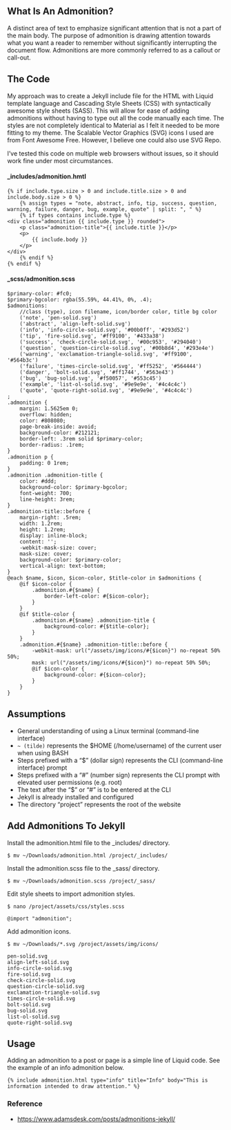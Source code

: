
## What Is An Admonition?
A distinct area of text to emphasize significant attention that is not a part of the main body. The purpose of admonition is drawing attention towards what you want a reader to remember without significantly interrupting the document flow. Admonitions are more commonly referred to as a callout or call-out.

## The Code
My approach was to create a Jekyll include file for the HTML with Liquid template language and Cascading Style Sheets (CSS) with syntactically awesome style sheets (SASS). This will allow for ease of adding admonitions without having to type out all the code manually each time. The styles are not completely identical to Material as I felt it needed to be more fitting to my theme. The Scalable Vector Graphics (SVG) icons I used are from Font Awesome Free. However, I believe one could also use SVG Repo.

I’ve tested this code on multiple web browsers without issues, so it should work fine under most circumstances.

#### _includes/admonition.hmtl

```
{% if include.type.size > 0 and include.title.size > 0 and include.body.size > 0 %}
    {% assign types = "note, abstract, info, tip, success, question, warning, failure, danger, bug, example, quote" | split: ", " %}
    {% if types contains include.type %}
<div class="admonition {{ include.type }} rounded">
    <p class="admonition-title">{{ include.title }}</p>
    <p>
        {{ include.body }}
    </p>
</div>
    {% endif %}
{% endif %}
```

#### _scss/admonition.scss

```
$primary-color: #fc0;
$primary-bgcolor: rgba(55.59%, 44.41%, 0%, .4);
$admonitions:
    //class (type), icon filename, icon/border color, title bg color
    ('note', 'pen-solid.svg')
    ('abstract', 'align-left-solid.svg')
    ('info', 'info-circle-solid.svg', '#00b0ff', '#293d52')
    ('tip', 'fire-solid.svg', '#ff9100', '#433a38')
    ('success', 'check-circle-solid.svg', '#00c953', '#294040')
    ('question', 'question-circle-solid.svg', '#00b8d4', '#293e4e')
    ('warning', 'exclamation-triangle-solid.svg', '#ff9100', '#564b3c')
    ('failure', 'times-circle-solid.svg', '#ff5252', '#564444')
    ('danger', 'bolt-solid.svg', '#ff1744', '#563e43')
    ('bug', 'bug-solid.svg', '#f50057', '#553c45')
    ('example', 'list-ol-solid.svg', '#9e9e9e', '#4c4c4c')
    ('quote', 'quote-right-solid.svg', '#9e9e9e', '#4c4c4c')
;
.admonition {
	margin: 1.5625em 0;
	overflow: hidden;
	color: #808080;
	page-break-inside: avoid;
	background-color: #212121;
	border-left: .3rem solid $primary-color;
	border-radius: .1rem;
}
.admonition p {
    padding: 0 1rem;
}
.admonition .admonition-title {
    color: #ddd;
    background-color: $primary-bgcolor;
    font-weight: 700;
    line-height: 3rem;
}
.admonition-title::before {
    margin-right: .5rem;
    width: 1.2rem;
    height: 1.2rem;
    display: inline-block;
    content: '';
    -webkit-mask-size: cover;
    mask-size: cover;
    background-color: $primary-color;
    vertical-align: text-bottom;
}
@each $name, $icon, $icon-color, $title-color in $admonitions {
    @if $icon-color {
        .admonition.#{$name} {
            border-left-color: #{$icon-color};
        }
    }
    @if $title-color {
        .admonition.#{$name} .admonition-title {
            background-color: #{$title-color};
        }
    }
    .admonition.#{$name} .admonition-title::before {
        -webkit-mask: url("/assets/img/icons/#{$icon}") no-repeat 50% 50%;
        mask: url("/assets/img/icons/#{$icon}") no-repeat 50% 50%;
        @if $icon-color {
            background-color: #{$icon-color};
        }
    }
}
```

## Assumptions

- General understanding of using a Linux terminal (command-line interface)
- `~ (tilde)` represents the $HOME (/home/username) of the current user when using BASH
- Steps prefixed with a “$” (dollar sign) represents the CLI (command-line interface) prompt
- Steps prefixed with a “#” (number sign) represents the CLI prompt with elevated user permissions (e.g. root)
- The text after the “$” or “#” is to be entered at the CLI
- Jekyll is already installed and configured
- The directory “project” represents the root of the website

## Add Admonitions To Jekyll
Install the admonition.html file to the _includes/ directory.
```
$ mv ~/Downloads/admonition.html /project/_includes/
```

Install the admonition.scss file to the _sass/ directory.
```
$ mv ~/Downloads/admonition.scss /project/_sass/
```

Edit style sheets to import admonition styles.
```
$ nano /project/assets/css/styles.scss
```

```
@import "admonition";
```

Add admonition icons.
```
$ mv ~/Downloads/*.svg /project/assets/img/icons/
```

```
pen-solid.svg
align-left-solid.svg
info-circle-solid.svg
fire-solid.svg
check-circle-solid.svg
question-circle-solid.svg
exclamation-triangle-solid.svg
times-circle-solid.svg
bolt-solid.svg
bug-solid.svg
list-ol-solid.svg
quote-right-solid.svg
```

## Usage
Adding an admonition to a post or page is a simple line of Liquid code. See the example of an info admonition below.

```
{% include admonition.html type="info" title="Info" body="This is information intended to draw attention." %}
```

### Reference
- https://www.adamsdesk.com/posts/admonitions-jekyll/

